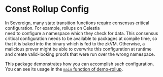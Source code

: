 # Const Rollup Config

In Sovereign, many state transition functions require consensus critical configuration. For example, rollups on Celestia  
need to configure a namespace which they check for data. This consensus critical configuration needs to be available
to packages at compile time, so that it is baked into the binary which is fed to the zkVM. Otherwise, a malicious
prover might be able to overwrite this configuration at runtime and create valid-looking proofs that were run
over the wrong namespace.

This package demonstrates how you can accomplish such configuration. You can see its usage in the [`main` function of demo-rollup](../demo-rollup/src/lib.rs).
